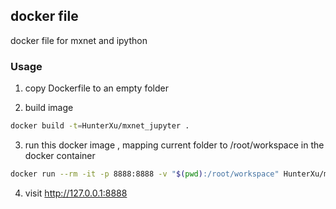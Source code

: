 ## docker file

docker file for mxnet and ipython

### Usage

1. copy Dockerfile to an empty folder

2. build image
```bash
docker build -t=HunterXu/mxnet_jupyter .
```

3. run this docker image , mapping current folder to /root/workspace in the docker container

```bash
docker run --rm -it -p 8888:8888 -v "$(pwd):/root/workspace" HunterXu/mxnet_jupyter
```

4. visit http://127.0.0.1:8888
